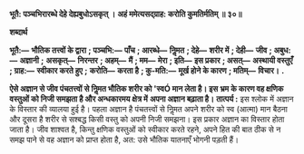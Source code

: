 **भूतै: पञ्चभिरारब्धे देहे देह्यबुधोऽसकृत् ।** **अहं ममेत्यसद्ग्राह: करोति कुमतिर्मतिम् ॥ ३०॥** 

**शब्दार्थ** 

**भूतै:—** **भौतिक तत्त्वों के द्वारा** **; पञ्चभि:—** **पाँच** **; आरब्धे—** **निॢमत** **; देहे—** **शरीर में** **; देही—** **जीव** **; अबुध:—** **अज्ञानी** **;** **असकृत्—** **निरन्तर** **; अहम्—** **मैं** **; मम—** **मेरा** **; इति—** **इस प्रकार** **; असत्—** **अस्थायी वस्तुएँ** **; ग्राह:—** **स्वीकार करते हुए** **;** **करोति—** **करता है** **; कु-मति:—** **मूर्ख होने के कारण** **; मतिम्—** **विचार।** **.** 

**ऐसे अज्ञान से जीव पंचतत्त्वों से निॢमत भौतिक शरीर को 'स्वÓ मान लेता है। इस** **भ्रम के कारण वह क्षणिक वस्तुओं को निजी समझता है और अन्धकारमय क्षेत्र में** **अपना अज्ञान बढ़ाता है।** **तात्पर्य :** इस श्लोक में अज्ञान के विस्तार की व्यालया हुई है। पहला अज्ञान है पंचतत्त्वों से निॢमत अपने शरीर को स्व (आत्मा) मान बैठना और दूसरा है शरीर से सश्बद्ध किसी वस्तु को अपनी निजी समझना। इस प्रकार अज्ञान का विस्तार होता जाता है। जीव शाश्वत है, किन्तु क्षणिक वस्तुओं को स्वीकार करते रहने, अपने हित की बात ठीक से न समझ पाने से वह अज्ञान को प्राप्त होता है, अत: उसे भौतिक यातनाएँ भोगनी पड़ती हैं।  